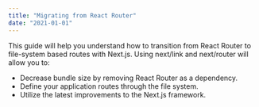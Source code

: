 ```yaml
---
title: "Migrating from React Router"
date: "2021-01-01"
---
```


This guide will help you understand how to transition from React Router to file-system based routes with Next.js. Using next/link and next/router will allow you to:

- Decrease bundle size by removing React Router as a dependency.
- Define your application routes through the file system.
- Utilize the latest improvements to the Next.js framework.
